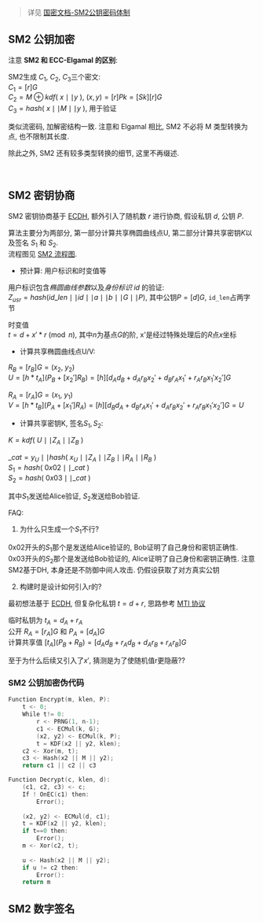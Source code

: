 > 详见 [国密文档-SM2公钥密码体制](../../../paper/crypto/SM2-ecc-zh.pdf)

## SM2 公钥加密

注意 **SM2 和 ECC-Elgamal 的区别**:  

SM2生成 $C_{1}$, $C_{2}$, $C_{3}$三个密文:  
$C_{1}=[r]G$  
$C_{2}=M\oplus kdf(\ x \mid\mid y\ )$, $(x, y)=[r]Pk=[Sk][r]G$  
$C_{3}=hash(\ x\mid\mid M\mid\mid y\ )$, 用于验证

类似流密码, 加解密结构一致. 注意和 Elgamal 相比, SM2 不必将 M 类型转换为点, 也不限制其长度.

除此之外, SM2 还有较多类型转换的细节, 这里不再缀述.

<br>

## SM2 密钥协商


SM2 密钥协商基于 [ECDH](../Diffie-Hellman%20密钥交换.md), 额外引入了随机数 $r$ 进行协商, 假设私钥 $d$, 公钥 $P$.

算法主要分为两部分, 第一部分计算共享椭圆曲线点U, 第二部分计算共享密钥$K$以及签名 $S_{1}$ 和 $S_{2}$.  
流程图见 [SM2 流程图](../../../attach/Pasted%20image%2020230501162736.png).

- 预计算: 用户标识和时变值等

用户标识包含*椭圆曲线参数*以及*身份标识 id* 的验证:  
$Z_{usr}=hash(id\_{len} \mid\mid id\mid\mid a\mid\mid b\mid\mid G\mid\mid P)$, 其中公钥$P=[d]G$, `id_len`占两字节

时变值  
$t = d+x'*r \pmod n$, 其中$n$为基点$G$的阶, x'是经过特殊处理后的$R$点$x$坐标

- 计算共享椭圆曲线点U/V:

$R_{B}=[r_{B}]G=(x_{2},\ y_{2})$  
$U=[h*t_{A}](P_{B}+[x_{2}']R_{B})=[h][d_{A}d_{B}+d_{A}r_{B}x_{2}'+d_{B}r_{A}x_{1}'+r_{A}r_{B}x_{1}'x_{2}']G$

$R_{A}=[r_{A}]G=(x_{1},\ y_{1})$  
$V=[h*t_{B}](P_{A}+[x_{1}']R_{A})=[h][d_{B}d_{A}+d_{B}r_{A}x_{1}'+d_{A}r_{B}x_{2}'+r_{A}r_{B}x_{1}'x_{2}']G=U$

- 计算共享密钥K, 签名$S_{1}, S_{2}$:

$K=kdf(\ U\mid\mid Z_{A}\mid\mid Z_{B}\ )$

$\_cat= y_{U}\mid\mid hash(\ x_{U}\mid\mid Z_{A}\mid\mid Z_{B}\mid\mid R_{A}\mid\mid R_{B}\ )$  
$S_{1}=hash(\ 0x02\mid\mid \_cat\ )$  
$S_{2}=hash(\ 0x03\mid\mid \_cat\ )$

其中$S_{1}$发送给Alice验证, $S_{2}$发送给Bob验证.

FAQ:
1. 为什么只生成一个$S_{1}$不行?

0x02开头的$S_{1}$那个是发送给Alice验证的, Bob证明了自己身份和密钥正确性. 0x03开头的$S_{2}$那个是发送给Bob验证的, Alice证明了自己身份和密钥正确性. 注意SM2基于DH, 本身还是不防御中间人攻击. 仍假设获取了对方真实公钥

2. 构建时是设计如何引入r的?

最初想法基于 [ECDH](ECC.md), 但复杂化私钥 $t=d+r$, 思路参考 [MTI 协议](../MTI%20协议.md)  

临时私钥为 $t_{A}=d_{A}+r_{A}$  
公开 $R_{A}=[r_{A}]G$ 和 $P_{A}=[d_{A}]G$  
计算共享值 $[t_{A}](P_{B}+R_{B})=[d_{A}d_{B}+r_{A}d_{B}+d_{A}r_{B}+r_{A}r_{B}]G$

至于为什么后续又引入了$x'$, 猜测是为了使随机值r更隐蔽??

### SM2 公钥加密伪代码

```c++
Function Encrypt(m, klen, P):
	t <- 0;
	While t!= 0:
		r <- PRNG(1, n-1);
		c1 <- ECMul(k, G);
		(x2, y2) <- ECMul(k, P);
		t = KDF(x2 || y2, klen);
	c2 <- Xor(m, t);
	c3 <- Hash(x2 || M || y2);
	return c1 || c2 || c3

Function Decrypt(c, klen, d):
	(c1, c2, c3) <- c;
	If ! OnEC(c1) then:
		Error();
	
	(x2, y2) <- ECMul(d, c1);
	t = KDF(x2 || y2, klen);
	if t==0 then:
		Error();
	m <- Xor(c2, t);
	
	u <- Hash(x2 || M || y2);
	if u != c2 then:
		Error():
	return m
```

## SM2 数字签名